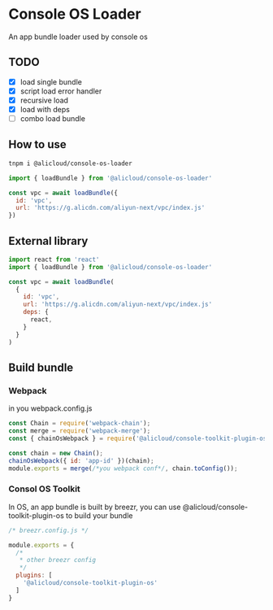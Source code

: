 # Console OS Loader

An app bundle loader used by console os

## TODO

- [x] load single bundle
- [x] script load error handler
- [x] recursive load
- [x] load with deps
- [ ] combo load bundle

## How to use

```bash
tnpm i @alicloud/console-os-loader
```

```javascript
import { loadBundle } from '@alicloud/console-os-loader'

const vpc = await loadBundle({
  id: 'vpc',
  url: 'https://g.alicdn.com/aliyun-next/vpc/index.js'
})

```

## External library

``` javascript
import react from 'react'
import { loadBundle } from '@alicloud/console-os-loader'

const vpc = await loadBundle(
  {
    id: 'vpc',
    url: 'https://g.alicdn.com/aliyun-next/vpc/index.js'
    deps: {
      react,
    }
  }
)
```

## Build bundle

### Webpack

in you webpack.config.js

```javascript
const Chain = require('webpack-chain');
const merge = require('webpack-merge');
const { chainOsWebpack } = require('@alicloud/console-toolkit-plugin-os')

const chain = new Chain();
chainOsWebpack({ id: 'app-id' })(chain);
module.exports = merge(/*you webpack conf*/, chain.toConfig());
```

### Consol OS Toolkit
In OS, an app bundle is built by breezr, you can use @alicloud/console-toolkit-plugin-os to build your bundle

```javascript
/* breezr.config.js */

module.exports = {
  /*
   * other breezr config
   */
  plugins: [
    '@alicloud/console-toolkit-plugin-os'
  ]
}

```